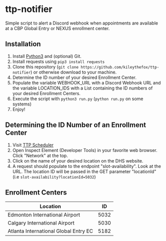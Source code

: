 # ttp-notifier
Simple script to alert a Discord webhook when appointments are available at a CBP Global Entry or NEXUS enrollment center.

## Installation
1. Install [Python3](https://www.python.org/downloads/) and (optional) Git.
2. Install requests using ```pip3 install requests```
3. Clone this repository (```git clone https://github.com/kileythefox/ttp-notifier```) or otherwise download to your machine.
4. Determine the ID number of your desired Enrollment Center.  
5. Populate the variable WEBHOOK_URL with a Discord Webhook URL and the variable LOCATION_IDS with a List containing the ID numbers of your desired Enrollment Centers.
6. Execute the script with ```python3 run.py``` (```python run.py``` on some systems)
7. Enjoy!

## Determining the ID Number of an Enrollment Center
1. Visit [TTP Scheduler](https://ttp.cbp.dhs.gov/schedulerui/schedule-interview/location?lang=en&vo=true)
2. Open Inspect Element (Developer Tools) in your favorite web browser.  Click "Network" at the top.
3. Click on the name of your desired location on the DHS website.
4. A request should populate to the endpoint "slot-availability".  Look at the URL.  The location ID will be passed in the GET parameter "locationId" (i.e ```slot-availability?locationId=5032```)

## Enrollment Centers
| Location  | ID |
| ------------- | ------------- |
| Edmonton International Airport  | 5032  |
| Calgary International Airport  | 5030  |
| Atlanta International Global Entry EC | 5182 | 
